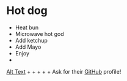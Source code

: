 # Hot dog

 - Heat bun
 - Microwave hot god
 - Add ketchup
 - Add Mayo
 - Enjoy
 - 
[Alt Text](http://www.nbc.com/sites/nbcunbc/files/files/NBC-The-A-Team-Keyart.jpg)
 +
  +
 +
  +
  +
 Ask for their [GitHub](http://www.google.com) profile!
